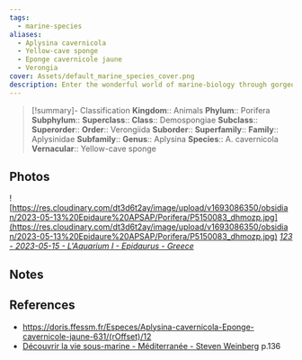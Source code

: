 ```yaml
---
tags:
  - marine-species
aliases:
  - Aplysina cavernicola
  - Yellow-cave sponge
  - Eponge cavernicole jaune
  - Verongia
cover: Assets/default_marine_species_cover.png
description: Enter the wonderful world of marine-biology through gorgeous underwater pictures of marine animals. Porifera are what we're commonly calling sponges. They're animals, right!
---
```

> [!summary]- Classification
**Kingdom**:: Animals
**Phylum**:: Porifera
**Subphylum**::
**Superclass**::
**Class**:: Demospongiae
**Subclass**::
**Superorder**::
**Order**:: Verongiida
**Suborder**::
**Superfamily**::
**Family**:: Aplysinidae
**Subfamily**::
**Genus**:: Aplysina
**Species**:: A. cavernicola
**Vernacular**:: Yellow-cave sponge

## Photos
![https://res.cloudinary.com/dt3d6t2ay/image/upload/v1693086350/obsidian/2023-05-13%20Epidaure%20APSAP/Porifera/P5150083_dhmozp.jpg](https://res.cloudinary.com/dt3d6t2ay/image/upload/v1693086350/obsidian/2023-05-13%20Epidaure%20APSAP/Porifera/P5150083_dhmozp.jpg)
*[123 - 2023-05-15 - L'Aquarium I - Epidaurus - Greece](123%20-%202023-05-15%20-%20L'Aquarium%20I%20-%20Epidaurus%20-%20Greece.md)*
## Notes

## References
- https://doris.ffessm.fr/Especes/Aplysina-cavernicola-Eponge-cavernicole-jaune-631/(rOffset)/12
- [Découvrir la vie sous-marine - Méditerranée - Steven Weinberg](Découvrir%20la%20vie%20sous-marine%20-%20Méditerranée%20-%20Steven%20Weinberg.md) p.136
